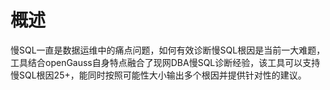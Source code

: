 # 概述<a name="ZH-CN_TOPIC_0000001196145060"></a>

慢SQL一直是数据运维中的痛点问题，如何有效诊断慢SQL根因是当前一大难题，工具结合openGauss自身特点融合了现网DBA慢SQL诊断经验，该工具可以支持慢SQL根因25+，能同时按照可能性大小输出多个根因并提供针对性的建议。
